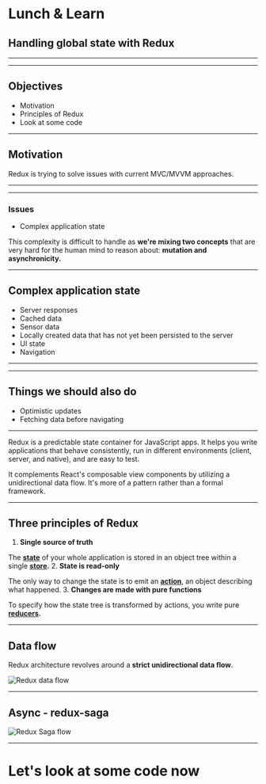 
# Lunch & Learn

## Handling global state with Redux

---
---

## Objectives

- Motivation
- Principles of Redux
- Look at some code

---

## Motivation

Redux is trying to solve issues with current MVC/MVVM approaches.

---
---

### Issues

- Complex application state

This complexity is difficult to handle as **we're mixing two concepts** that are very hard for the human mind to reason about: **mutation and asynchronicity.**

---

## Complex application state

- Server responses
- Cached data
- Sensor data
- Locally created data that has not yet been persisted to the server
- UI state
- Navigation

---
---

## Things we should also do

- Optimistic updates
- Fetching data before navigating

---

Redux is a predictable state container for JavaScript apps. It helps you write applications that behave consistently, run in different environments (client, server, and native), and are easy to test. 

It complements React's composable view components by utilizing a unidirectional data flow. It's more of a pattern rather than a formal framework.

---

## Three principles of Redux

1. **Single source of truth**

The [**state**](https://redux.js.org/glossary#state) of your whole application is stored in an object tree within a single [**store**](https://redux.js.org/glossary#store)**.**
2. **State is read-only**

The only way to change the state is to emit an [**action**](https://redux.js.org/glossary#action), an object describing what happened.
3. **Changes are made with pure functions**

To specify how the state tree is transformed by actions, you write pure [**reducers**](https://redux.js.org/glossary#reducer)**.**

---

## Data flow

Redux architecture revolves around a **strict unidirectional data flow**.

![Redux data flow](https://jrsinclair.com/assets/redux-flow.png)

---

## Async - redux-saga

![Redux Saga flow](https://image.slidesharecdn.com/redux-saga-170510234042/95/redux-saga-managing-your-side-effects-also-generators-in-es6-5-638.jpg?cb=1494492153)

---

# Let's look at some code now
